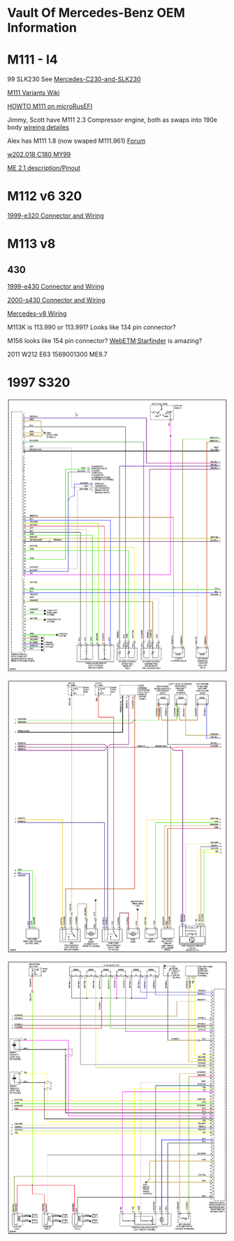 # Vault Of Mercedes-Benz OEM Information

# M111 - I4

99 SLK230 See [Mercedes-C230-and-SLK230](Mercedes-C230-and-SLK230)

[M111 Variants Wiki](https://en.wikipedia.org/wiki/Mercedes-Benz_M111_engine)

[HOWTO M111 on microRusEFI](HOWTO-M111-on-microRusEFI)

Jimmy, Scott have M111 2.3 Compressor engine, both as swaps into 190e body [wireing detailes](https://docs.google.com/spreadsheets/d/1I-lZKRajTiEGFUXdZpXEtKF2pymlOo-lPahy3cLMnl4)

Alex has M111 1.8 (now swaped M111.961) 
[Forum](https://rusefi.com/forum/viewtopic.php?f=2&t=1700)

[w202.018 C180 MY99](OEM-Docs/Mercedes/w202c180m111wiring4.pdf)

[ME 2.1 description/Pinout](OEM-Docs/Mercedes/motronic.pdf)
# M112 v6 320

[1999-e320 Connector and Wiring](1999-e320)


# M113 v8
## 430

[1999-e430 Connector and Wiring](1999-e430)

[2000-s430 Connector and Wiring](2000-s430)

[Mercedes-v8 Wiring](Mercedes-v8)


M113K is 113.990 or 113.991? Looks like 134 pin connector?

M156 looks like 154 pin connector? [WebETM Starfinder](http://benz.ehost.tj/) is amazing?

2011 W212 E63 1569001300 ME9.7

# 1997 S320

![x](OEM-Docs/Mercedes/1997_s320_1.png)

![x](OEM-Docs/Mercedes/1997_s320_2.png)

![x](OEM-Docs/Mercedes/1997_s320_3.png)

